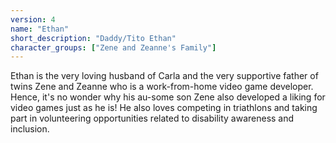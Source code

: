 ```yaml
---
version: 4
name: "Ethan"
short_description: "Daddy/Tito Ethan"
character_groups: ["Zene and Zeanne's Family"]
---
```


Ethan is the very loving husband of Carla and the very supportive father of twins Zene and Zeanne who is a work-from-home video game developer. Hence, it's no wonder why his au-some son Zene also developed a liking for video games just as he is! He also loves competing in triathlons and taking part in volunteering opportunities related to disability awareness and inclusion.